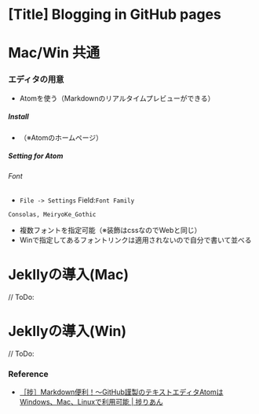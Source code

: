 # [Title] Blogging in GitHub pages

# Mac/Win 共通

### エディタの用意

- Atomを使う（Markdownのリアルタイムプレビューができる）

##### Install
- （※Atomのホームページ）

##### Setting for Atom
###### Font
+ `File -> Settings` Field:`Font Family`
```
Consolas, MeiryoKe_Gothic
```
  - 複数フォントを指定可能（※装飾はcssなのでWebと同じ）
  - Winで指定してあるフォントリンクは適用されないので自分で書いて並べる

# Jekllyの導入(Mac)
// ToDo:

# Jekllyの導入(Win)
// ToDo:

### Reference
- [［捗］Markdown便利！～GitHub謹製のテキストエディタAtomはWindows、Mac、Linuxで利用可能 | 捗りあん](http://hakadorian.com/archives/2116)
